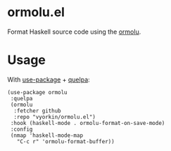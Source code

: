 # ormolu.el

Format Haskell source code using the [ormolu](https://github.com/tweag/ormolu).

# Usage

With [use-package](https://github.com/jwiegley/use-package/) + [quelpa](https://framagit.org/steckerhalter/quelpa):

```elisp
(use-package ormolu
 :quelpa
 (ormolu
  :fetcher github
  :repo "vyorkin/ormolu.el")
 :hook (haskell-mode . ormolu-format-on-save-mode)
 :config
 (nmap 'haskell-mode-map
   "C-c r" 'ormolu-format-buffer))
```
